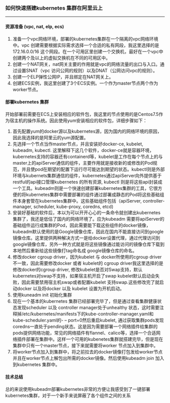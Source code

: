 ### 如何快速搭建kubernetes 集群在阿里云上
----
#### 资源准备 (vpc, nat, elp, ecs)
1. 准备一个vpc网络环境，部署的kubernetes集群在一个隔离的vpc网络环境中。vpc 创建需要根据实际需求选择一个合适的私有网段，我这里选择的是172.16.0.0/16 这个网段。在一个可用区里创建一个交换机，最好在一个vpc中创建两个及以上的虚拟交换机在不同的可用区中。
2. 创建一个NAT网关，nat网关主要的作用就是vpc的网络流量的出口与入口。通过设置SNAT（vpc 访问公网的规则）以及DNAT（公网访问vpc的规则）。
3. 创建一个ELP弹性公网IP，并且绑定在NAT网关上。
4.  创建ECS实例，我这里创建了3个ECS实例。一个作为master节点两个作为worker节点。
####  部署kubernetes 集群
开始部署前需要在ECS上安装相应的软件包，我这里的节点使用的是Centos7.5作为宿主机的操作系统。因此使用yum安装相应的软件包，详细步骤如下：
1.  首先配置yum的docker源以及kubernetes源，因为国内的网络环境的原因，因此我选择的是阿里云的yum源配置。
2. 先选择一个节点当作master节点，并且安装好docker-ce, kubelet, kubeadm,  kubectl. 这里解释下这几个软件，docker-ce就是容器环境，kubernetes支持的容器还有containerd等，kubelet是工作在每个节点上的与master上的apiServer通信的组件，主要作用就是接收新的或修改的Pod规范，并且使pod在期望的配置下运行尽可能达到期望的状态。kubectl则是外部环境与kubernets集群通信的组件，kubernetes通过apiServer向外提供基于restful的api接口管理kubernetes 的所有资源, kubectl 则是将这些api封装成一个工具。kubeadm则是一个快速创建部署kubernetes集群的工具，它很方便的将kubernetes集群中需要部署的组件通过部署成静态的Pod将这些基础组件本身套管在kubernetes集群中。这些基础组件包括（apiServer, controller-manager,  scheduler,  kube-proxy, coredns, etcd)
3. 安装好基础的软件后，本以为可以开开心心的一条命令就创建出kubernetes 集群了，我还是低估了国内的网络环境了。应为kubeadm 需要将apiServer的基础组件运行成集群的Pod，因此需要能下载这些组件的docker镜像，kubeadm默认使用的是Google镜像仓库，因此在国内不能直接访问到google镜像仓库。这里提供两种解决方式一是给docker设置代理，通过代理访问到google镜像仓库，另外一种方式就是将这些镜像通过能访问的镜像仓库下载到本地然后重新给这些镜像打tag命名成 google镜像仓库的命名。
4. 修改docker cgroup driver，因为kubelet 与 docker所使用的cgroup driver 不一致，因此需要修改docker 或者 kubelet的 cgroup driver我这里选择的是修改docker的cgroup driver, 修改kubelet是否对Swap支持，默认kubernetes对swap不支持，如果宿主机开启了swap kubelet默认启动会失败，因此需要禁用宿主机swap或者配置kubelet 支持swap.这些修改完了就启动docker 以及将docker 以及 kubelet 设置为开机启动。
5. 使用kuneadm init 初始化集群
6. 现在一个基本的kubernetes 集群已经部署完毕了，但是通过查看集群健康状态发现scheduler 以及 controller manager处于unhealthy 状态，这时需要注释掉/etc/kubernetes/manifests下的kube-controller-manager.yaml和kube-scheduler.yaml的- – port=0然后重启kubelet, 通过获取集群pods发现coredns一直处于pending状态。这是因为需要部署一个网络插件给集群的pods提供网络功能，常见的网络插件有flannel、calico等，选择一个合适网络插件部署在集群中。这样一个可用的kubenetes集群就搭建完毕，但是现在集群中只有一个master节点，接下来就需要将worker 节点加入到集群中。
7. 将worker节点加入到集群中，将之前拉去的docker镜像打包发给worker节点并且在worker节点上解包出所需的docker镜像。然后使用kubeadm join 加入到kubernetes 集群中。
#### 技术总结
 总的来说使用kubeadm部署kubernetes非常的方便让我感受到了一键部署kubernetes集群，对于一个新手来说屏蔽了各个组件之间的关系
<!--stackedit_data:
eyJoaXN0b3J5IjpbMTg3MTU0OTU4MCwtMTIyMjg5Mjg4MSwtMT
M2NDI2NTk2MCw2NzM1ODYxMywtNTcxNzQzNTY0LDM3Nzk2ODQw
NywtMTMwOTUxMTk0NiwtOTI2MTkzMDAwLDE5NTg0NDY1NTIsLT
E3MzIxNDcyMTQsLTE1NDM5Mzc3MTksMjEyMTM0MzY5NSwyMTg3
NTgzMDcsMTUxMTA2MzY0MCwyNDYzMjg0MjddfQ==
-->